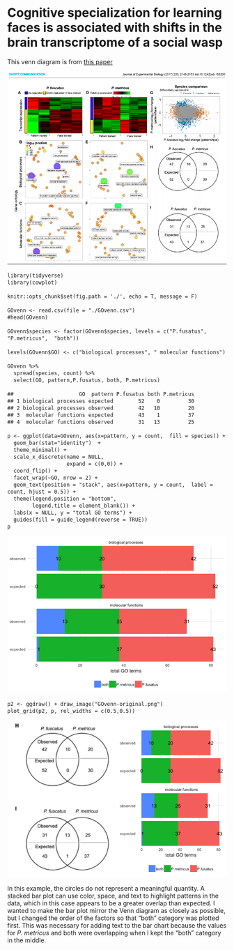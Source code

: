Cognitive specialization for learning faces is associated with shifts in the brain transcriptome of a social wasp
=================================================================================================================

This venn diagram is from [this
paper](http://jeb.biologists.org/content/220/12/2149)

![](berens2017.png)

    library(tidyverse)
    library(cowplot)

    knitr::opts_chunk$set(fig.path = './', echo = T, message = F)

    GOvenn <- read.csv(file = "./GOvenn.csv")
    #head(GOvenn)

    GOvenn$species <- factor(GOvenn$species, levels = c("P.fusatus", "P.metricus",  "both"))

    levels(GOvenn$GO) <- c("biological processes", " molecular functions")

    GOvenn %>%
      spread(species, count) %>%
      select(GO, pattern,P.fusatus, both, P.metricus)

    ##                     GO  pattern P.fusatus both P.metricus
    ## 1 biological processes expected        52    0         30
    ## 2 biological processes observed        42   10         20
    ## 3  molecular functions expected        43    1         37
    ## 4  molecular functions observed        31   13         25

    p <- ggplot(data=GOvenn, aes(x=pattern, y = count,  fill = species)) + 
      geom_bar(stat="identity")  + 
      theme_minimal() +
      scale_x_discrete(name = NULL,
                       expand = c(0,0)) +
      coord_flip() +
      facet_wrap(~GO, nrow = 2) +
      geom_text(position = "stack", aes(x=pattern, y = count,  label = count, hjust = 0.5)) +
      theme(legend.position = "bottom",
            legend.title = element_blank()) +
      labs(x = NULL, y = "total GO terms") +
      guides(fill = guide_legend(reverse = TRUE))
    p

![](./GOvenn-alt-1.png)

    p2 <- ggdraw() + draw_image("GOvenn-original.png")
    plot_grid(p2, p, rel_widths = c(0.5,0.5))

![](./toth-original-alt-1.png)

In this example, the circles do not represent a meaningful quantity. A
stacked bar plot can use color, space, and text to highlight patterns in
the data, which in this case appears to be a greater overlap than
expected. I wanted to make the bar plot mirror the Venn diagram as
closely as possible, but I changed the order of the factors so that
“both” category was plotted first. This was necessary for adding text to
the bar chart because the values for *P. metricus* and both were
overlapping when I kept the “both” category in the middle.
